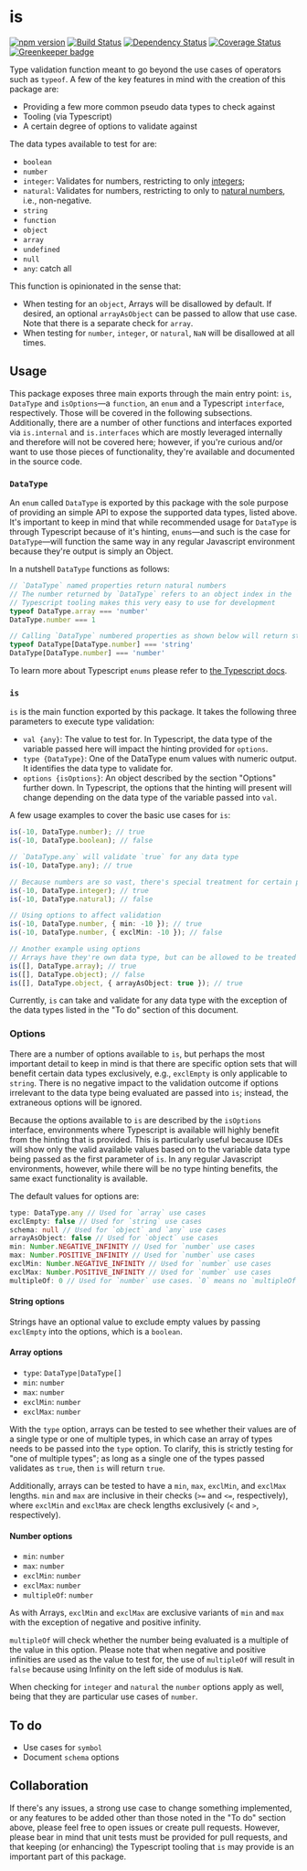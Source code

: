# is

[![npm version][npm]][npm-url]
[![Build Status][tests]][tests-url]
[![Dependency Status][deps]][deps-url]
[![Coverage Status][cover]][cover-url]
[![Greenkeeper badge](https://badges.greenkeeper.io/emilio-martinez/is-datatype.svg)](https://greenkeeper.io/)

Type validation function meant to go beyond the use cases of operators such as `typeof`. A few of the key features in mind with the creation of this package are:

* Providing a few more common pseudo data types to check against
* Tooling (via Typescript)
* A certain degree of options to validate against

The data types available to test for are:

* `boolean`
* `number`
* `integer`: Validates for numbers, restricting to only [integers](https://en.wikipedia.org/wiki/Integer);
* `natural`: Validates for numbers, restricting to only to [natural numbers](https://en.wikipedia.org/wiki/Natural_number), i.e., non-negative.
* `string`
* `function`
* `object`
* `array`
* `undefined`
* `null`
* `any`: catch all

This function is opinionated in the sense that:

* When testing for an `object`, Arrays will be disallowed by default. If desired, an optional `arrayAsObject` can be passed to allow that use case. Note that there is a separate check for `array`.
* When testing for `number`, `integer`, or `natural`, `NaN` will be disallowed at all times.

## Usage

This package exposes three main exports through the main entry point: `is`, `DataType` and `isOptions`—a `function`, an `enum` and a Typescript `interface`, respectively. Those will be covered in the following subsections. Additionally, there are a number of other functions and interfaces exported via `is.internal` and `is.interfaces` which are mostly leveraged internally and therefore will not be covered here; however, if you're curious and/or want to use those pieces of functionality, they're available and documented in the source code.

### `DataType`

An `enum` called `DataType` is exported by this package with the sole purpose of providing an simple API to expose the supported data types, listed above. It's important to keep in mind that while recommended usage for `DataType` is through Typescript because of it's hinting, `enums`—and such is the case for `DataType`—will function the same way in any regular Javascript environment because they're output is simply an Object.

In a nutshell `DataType` functions as follows:

```ts
// `DataType` named properties return natural numbers
// The number returned by `DataType` refers to an object index in the `DataType` object.
// Typescript tooling makes this very easy to use for development
typeof DataType.array === 'number'
DataType.number === 1

// Calling `DataType` numbered properties as shown below will return strings of the named property
typeof DataType[DataType.number] === 'string'
DataType[DataType.number] === 'number'
```

To learn more about Typescript `enums` please refer to [the Typescript docs](https://www.typescriptlang.org/docs/handbook/enums.html).

### `is`

`is` is the main function exported by this package. It takes the following three parameters to execute type validation:

* `val {any}`: The value to test for. In Typescript, the data type of the variable passed here will impact the hinting provided for `options`.
* `type {DataType}`: One of the DataType enum values with numeric output. It identifies the data type to validate for.
* `options {isOptions}`: An object described by the section "Options" further down. In Typescript, the options that the hinting will present will change depending on the data type of the variable passed into `val`.

A few usage examples to cover the basic use cases for `is`:

```ts
is(-10, DataType.number); // true
is(-10, DataType.boolean); // false

// `DataType.any` will validate `true` for any data type
is(-10, DataType.any); // true

// Because numbers are so vast, there's special treatment for certain particular number use cases
is(-10, DataType.integer); // true
is(-10, DataType.natural); // false

// Using options to affect validation
is(-10, DataType.number, { min: -10 }); // true
is(-10, DataType.number, { exclMin: -10 }); // false

// Another example using options
// Arrays have they're own data type, but can be allowed to be treated as objects, i.e., `typeof [] === 'object'`
is([], DataType.array); // true
is([], DataType.object); // false
is([], DataType.object, { arrayAsObject: true }); // true
```

Currently, `is` can take and validate for any data type with the exception of the data types listed in the "To do" section of this document.

### Options

There are a number of options available to `is`, but perhaps the most important detail to keep in mind is that there are specific option sets that will benefit certain data types exclusively, e.g., `exclEmpty` is only applicable to `string`. There is no negative impact to the validation outcome if options irrelevant to the data type being evaluated are passed into `is`; instead, the extraneous options will be ignored.

Because the options available to `is` are described by the `isOptions` interface, environments where Typescript is available will highly benefit from the hinting that is provided. This is particularly useful because IDEs will show only the valid available values based on to the variable data type being passed as the first parameter of `is`. In any regular Javascript environments, however, while there will be no type hinting benefits, the same exact functionality is available.

The default values for options are:

```ts
type: DataType.any // Used for `array` use cases
exclEmpty: false // Used for `string` use cases
schema: null // Used for `object` and `any` use cases
arrayAsObject: false // Used for `object` use cases
min: Number.NEGATIVE_INFINITY // Used for `number` use cases
max: Number.POSITIVE_INFINITY // Used for `number` use cases
exclMin: Number.NEGATIVE_INFINITY // Used for `number` use cases
exclMax: Number.POSITIVE_INFINITY // Used for `number` use cases
multipleOf: 0 // Used for `number` use cases. `0` means no `multipleOf` check
```

#### String options

Strings have an optional value to exclude empty values by passing `exclEmpty` into the options, which is a `boolean`.

#### Array options

* `type`: `DataType|DataType[]`
* `min`: `number`
* `max`: `number`
* `exclMin`: `number`
* `exclMax`: `number`

With the `type` option, arrays can be tested to see whether their values are of a single type or one of multiple types, in which case an array of types needs to be passed into the `type` option. To clarify, this is strictly testing for "one of multiple types"; as long as a single one of the types passed validates as `true`, then `is` will return `true`.

Additionally, arrays can be tested to have a `min`, `max`, `exclMin`, and `exclMax` lengths. `min` and `max` are inclusive in their checks (`>=` and `<=`, respectively), where `exclMin` and `exclMax` are check lengths exclusively (`<` and `>`, respectively).

#### Number options

* `min`: `number`
* `max`: `number`
* `exclMin`: `number`
* `exclMax`: `number`
* `multipleOf`: `number`

As with Arrays, `exclMin` and `exclMax` are exclusive variants of `min` and `max` with the exception of negative and positive infinity.

`multipleOf` will check whether the number being evaluated is a multiple of the value in this option. Please note that when negative and positive infinities are used as the value to test for, the use of `multipleOf` will result in `false` because using Infinity on the left side of modulus is `NaN`.

When checking for `integer` and `natural` the `number` options apply as well, being that they are particular use cases of `number`.

## To do

* Use cases for `symbol`
* Document `schema` options

## Collaboration

If there's any issues, a strong use case to change something implemented, or any features to be added other than those noted in the "To do" section above, please feel free to open issues or create pull requests. However, please bear in mind that unit tests must be provided for pull requests, and that keeping (or enhancing) the Typescript tooling that `is` may provide is an important part of this package.

[npm]: https://badge.fury.io/js/is-datatype.svg
[npm-url]: https://npmjs.com/package/is-datatype

[tests]: https://travis-ci.org/emilio-martinez/is-datatype.svg?branch=master
[tests-url]: https://travis-ci.org/emilio-martinez/is-datatype

[deps]: https://david-dm.org/emilio-martinez/is-datatype.svg
[deps-url]: https://npmjs.com/package/is-datatype

[cover]: https://coveralls.io/repos/github/emilio-martinez/is-datatype/badge.svg?branch=master
[cover-url]: https://coveralls.io/github/emilio-martinez/is-datatype?branch=master
